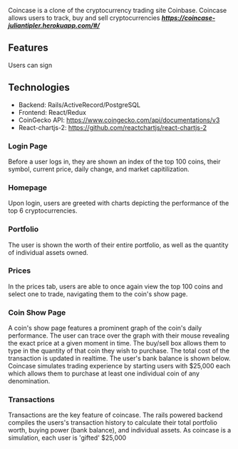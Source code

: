 Coincase is a clone of the cryptocurrency trading site Coinbase. Coincase allows users to track, buy and sell cryptocurrencies
***https://coincase-juliantipler.herokuapp.com/#/***

## Features

Users can sign

## Technologies

* Backend: Rails/ActiveRecord/PostgreSQL
* Frontend: React/Redux
* CoinGecko API: https://www.coingecko.com/api/documentations/v3
* React-chartjs-2: https://github.com/reactchartjs/react-chartjs-2

### Login Page
Before a user logs in, they are shown an index of the top 100 coins, their symbol, current price, daily change, and market capitilization. 

### Homepage
Upon login, users are greeted with charts depicting the performance of the top 6 cryptocurrencies.

### Portfolio
The user is shown the worth of their entire portfolio, as well as the quantity of individual assets owned.

### Prices
In the prices tab, users are able to once again view the top 100 coins and select one to trade, navigating them to the coin's show page.

### Coin Show Page
A coin's show page features a prominent graph of the coin's daily performance. The user can trace over the graph with their mouse revealing the exact price at a given moment in time. The buy/sell box allows them to type in the quantity of that coin they wish to purchase. The total cost of the transaction is updated in realtime. The user's bank balance is shown below. Coincase simulates trading experience by starting users with $25,000 each which allows them to purchase at least one individual coin of any denomination.

### Transactions
Transactions are the key feature of coincase. The rails powered backend compiles the users's transaction history to calculate their total portfolio worth, buying power (bank balance), and individual assets. As coincase is a simulation, each user is 'gifted' $25,000

